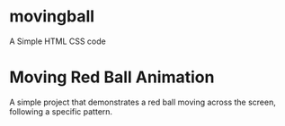 # movingball
A Simple HTML CSS code 

# Moving Red Ball Animation

A simple project that demonstrates a red ball moving across the screen, following a specific pattern.


